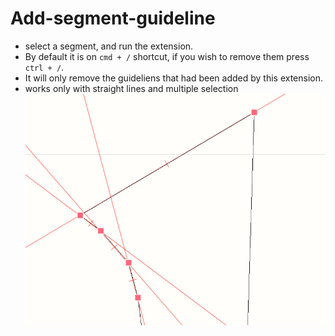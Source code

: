 # Add-segment-guideline
- select a segment, and run the extension. 
- By default it is on `cmd + /` shortcut, if you wish to remove them press `ctrl + /`. 
- It will only remove the guideliens that had been added by this extension.
- works only with straight lines and multiple selection <br>
![Extension in use](guidelines.png "Result of this extension")
